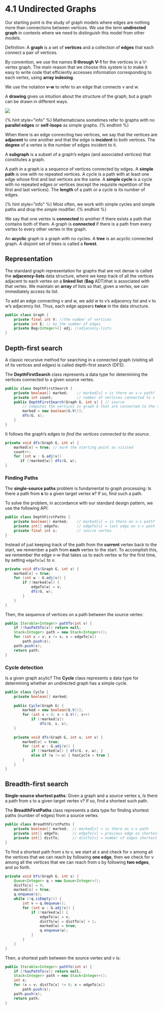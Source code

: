 # 4.1 Undirected Graphs

Our starting point is the study of graph models where edges are nothing more than connections between vertices. We use the term **undirected graph** in contexts where we need to distinguish this model from other models.

Definition: A **graph** is a set of **vertices** and a collection of **edges** that each connect a pair of vertices.

By convention, we use the names **0 through V-1** for the vertices in a V-vertex graph. The main reason that we choose this system is to make it easy to write code that efficiently accesses information corresponding to each vertex, using **array indexing**.

We use the notation **v-w** to refer to an edge that connects v and w.

A **drawing** gives us intuition about the structure of the graph; but a graph can be drawn in different ways.

![](../../.gitbook/assets/screen-shot-2018-07-11-at-11.38.21.png)

{% hint style="info" %}
Mathematicians sometimes refer to graphs with no **parallel edges** or **self-loops** as simple graphs.
{% endhint %}

When there is an edge connecting two vertices, we say that the vertices are **adjacent** to one another and that the edge is **incident** to both vertices. The **degree** of a vertex is the number of edges incident to it.

A **subgraph** is a subset of a graph’s edges \(and associated vertices\) that constitutes a graph.

A path in a graph is a sequence of vertices connected by edges. A **simple path** is one with no repeated vertices. A cycle is a path with at least one edge whose first and last vertices are the same. A **simple cycle** is a cycle with no repeated edges or vertices \(except the requisite repetition of the first and last vertices\). The **length** of a path or a cycle is its number of edges.

{% hint style="info" %}
Most often, we work with simple cycles and simple paths and drop the _simple_ modifier.
{% endhint %}

We say that one vertex is **connected** to another if there exists a path that contains both of them. A graph is **connected** if there is a path from every vertex to every other vertex in the graph.

An **acyclic** graph is a graph with no cycles. A **tree** is an acyclic connected graph. A disjoint set of trees is called a **forest**. 

## Representation

The standard graph representation for graphs that are not dense is called the **adjacency-lists** data structure, where we keep track of all the vertices adjacent to each vertex on a **linked list** \(**Bag** ADT\)that is associated with that vertex. We maintain an **array** of lists so that, given a vertex, we can immediately access its list.

To add an edge connecting v and w, we add w to v’s adjacency list and v to w’s adjacency list. Thus, each edge appears **twice** in the data structure.

```java
public class Graph {
    private final int V; //the number of vertices
    private int E; // by the number of edges
    private Bag<Integer>[] adj; //adjacency-lists
}
```

## Depth-first search

A classic recursive method for searching in a connected graph \(visiting all of its vertices and edges\) is called depth-first search \(DFS\). 

The **DepthFirstSearch** class represents a data type for determining the vertices connected to a given source vertex.

```java
public class DepthFirstSearch {
    private boolean[] marked;    // marked[v] = is there an s-v path?
    private int count;           // number of vertices connected to s
    public DepthFirstSearch(Graph G, int s) { // source
        // Computes the vertices in graph G that are connected to the source vertex s.
        marked = new boolean[G.V()];
        dfs(G, s);
    }
}
```

It follows the graph’s edges _to find the vertices connected to the source_.

```java
private void dfs(Graph G, int v) {
    marked[v] = true; // mark the starting point as visited
    count++;
    for (int w : G.adj(v))
       if (!marked[w]) dfs(G, w);
}
```

### Finding Paths

The **single-source paths** problem is fundamental to graph processing: Is there a path from **s** to a given target vertex **v**? If so, find such a path.

To solve the problem, in accordance with our standard design pattern, we use the following API:

```java
public class DepthFirstPaths {
    private boolean[] marked;    // marked[v] = is there an s-v path?
    private int[] edgeTo;        // edgeTo[v] = last edge on s-v path
    private final int s;         // source vertex
}
```

Instead of just keeping track of the path from the **current** vertex back to the start, we remember a path from **each** vertex to the start. To accomplish this, we remember the edge v-w that takes us to each vertex w for the first time, by setting `edgeTo[w]` to v.

```java
private void dfs(Graph G, int v) {
    marked[v] = true;
    for (int w : G.adj(v)) {
        if (!marked[w]) {
            edgeTo[w] = v;
            dfs(G, w);
        }
    }
}
```

Then, the sequence of vertices on a path between the source vertex:

```java
public Iterable<Integer> pathTo(int v) {
    if (!hasPathTo(v)) return null;
    Stack<Integer> path = new Stack<Integer>();
    for (int x = v; x != s; x = edgeTo[x])
        path.push(x);
    path.push(s);
    return path;
}
```

### Cycle detection

Is a given graph acylic?  The **Cycle** class represents a data type for determining whether an undirected graph has a simple cycle.

```java
public class Cycle {
    private boolean[] marked;
    
    public Cycle(Graph G) {
        marked = new boolean[G.V()];
        for (int s = 0; s < G.V(); s++)
            if (!marked[s])
                dfs(G, s, s);
    }
    
    private void dfs(Graph G, int u, int v) {
        marked[v] = true;
        for (int w : G.adj(v)) {
            if (!marked[w]) { dfs(G, v, w); }
            else if (w != u) { hasCycle = true }
        }
    }
}
```

## Breadth-first search

**Single-source shortest paths**: Given a graph and a source vertex s, Is there a path from s to a given target vertex v? If so, find a shortest such path.

The **BreadthFirstPaths** class represents a data type for finding shortest paths \(number of edges\) from a source vertex.

```java
public class BreadthFirstPaths {
    private boolean[] marked;  // marked[v] = is there an s-v path
    private int[] edgeTo;      // edgeTo[v] = previous edge on shortest s-v path
    private int[] distTo;      // distTo[v] = number of edges shortest s-v path
}
```

To find a shortest path from s to v, we start at s and check for v among all the vertices that we can reach by following **one edge**, then we check for v among all the vertices that we can reach from s by following **two edges**, and so forth.

```java
private void bfs(Graph G, int s) {
    Queue<Integer> q = new Queue<Integer>();
    distTo[s] = 0;
    marked[s] = true;
    q.enqueue(s);
    while (!q.isEmpty()) {
        int v = q.dequeue();
        for (int w : G.adj(v)) {
            if (!marked[w]) {
                edgeTo[w] = v;
                distTo[w] = distTo[v] + 1;
                marked[w] = true;
                q.enqueue(w);
            }
        } 
    }
}
```

Then, a shortest path between the source vertex and v is:

```java
public Iterable<Integer> pathTo(int v) {
    if (!hasPathTo(v)) return null;
    Stack<Integer> path = new Stack<Integer>();
    int x;
    for (x = v; distTo[x] != 0; x = edgeTo[x])
        path.push(x);
    path.push(x);
    return path;
}
```

